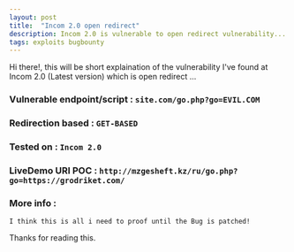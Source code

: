 ```yaml
---
layout: post
title:  "Incom 2.0 open redirect"
description: Incom 2.0 is vulnerable to open redirect vulnerability... 
tags: exploits bugbounty
---
```

  Hi there!, this will be short explaination of the vulnerability I've found at Incom 2.0 (Latest version) which is open redirect ... 


### Vulnerable endpoint/script : `site.com/go.php?go=EVIL.COM`
  
  
### Redirection based : `GET-BASED`
  
  
### Tested on : `Incom 2.0`
  
    
###  LiveDemo URI POC : `http://mzgesheft.kz/ru/go.php?go=https://grodriket.com/`
  


###  More info :
	I think this is all i need to proof until the Bug is patched!
	
	
Thanks for reading this.

[jekyll-docs]: https://jekyllrb.com/docs/home
[jekyll-gh]:   https://github.com/jekyll/jekyll
[jekyll-talk]: https://talk.jekyllrb.com/
